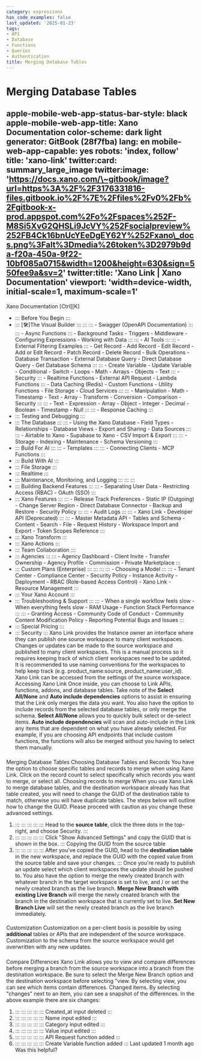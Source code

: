 ```yaml
---
category: expressions
has_code_examples: false
last_updated: '2025-01-23'
tags:
- API
- Database
- Functions
- Queries
- Authentication
title: Merging Database Tables
---
```


# Merging Database Tables

apple-mobile-web-app-status-bar-style: black
apple-mobile-web-app-title: Xano Documentation
color-scheme: dark light
generator: GitBook (28f7fba)
lang: en
mobile-web-app-capable: yes
robots: 'index, follow'
title: 'xano-link'
twitter:card: summary\_large\_image
twitter:image: 'https://docs.xano.com/\~gitbook/image?url=https%3A%2F%2F3176331816-files.gitbook.io%2F%7E%2Ffiles%2Fv0%2Fb%2Fgitbook-x-prod.appspot.com%2Fo%2Fspaces%252F-M8Si5XvG2QHSLi9JcVY%252Fsocialpreview%252FB4Ck16bnUcYEeDgEY62Y%252Fxano\_docs.png%3Falt%3Dmedia%26token%3D2979b9da-f20a-450a-9f22-10bf085a0715&width=1200&height=630&sign=550fee9a&sv=2'
twitter:title: 'Xano Link \| Xano Documentation'
viewport: 'width=device-width, initial-scale=1, maximum-scale=1'
---
[](../../index.html)
Xano Documentation
[Ctrl][K]
-   ::: 
    Before You Begin
    :::
-   ::: 
    [🛠️]The Visual Builder
    :::
        ::: 
            ::: 
            -   Swagger (OpenAPI Documentation)
            :::
            ::: 
            -   Async Functions
            :::
        -   Background Tasks
        -   Triggers
        -   Middleware
        -   Configuring Expressions
        -   Working with Data
        :::
        ::: 
        -   AI Tools
            ::: 
                ::: 
                -   External Filtering Examples
                :::
            -   Get Record
            -   Add Record
            -   Edit Record
            -   Add or Edit Record
            -   Patch Record
            -   Delete Record
            -   Bulk Operations
            -   Database Transaction
            -   External Database Query
            -   Direct Database Query
            -   Get Database Schema
            :::
            ::: 
            -   Create Variable
            -   Update Variable
            -   Conditional
            -   Switch
            -   Loops
            -   Math
            -   Arrays
            -   Objects
            -   Text
            :::
        -   Security
            ::: 
            -   Realtime Functions
            -   External API Request
            -   Lambda Functions
            :::
        -   Data Caching (Redis)
        -   Custom Functions
        -   Utility Functions
        -   File Storage
        -   Cloud Services
        :::
        ::: 
        -   Manipulation
        -   Math
        -   Timestamp
        -   Text
        -   Array
        -   Transform
        -   Conversion
        -   Comparison
        -   Security
        :::
        ::: 
        -   Text
        -   Expression
        -   Array
        -   Object
        -   Integer
        -   Decimal
        -   Boolean
        -   Timestamp
        -   Null
        :::
        ::: 
        -   Response Caching
        :::
-   ::: 
    Testing and Debugging
    :::
-   ::: 
    The Database
    :::
        ::: 
        -   Using the Xano Database
        -   Field Types
        -   Relationships
        -   Database Views
        -   Export and Sharing
        -   Data Sources
        :::
        ::: 
        -   Airtable to Xano
        -   Supabase to Xano
        -   CSV Import & Export
        :::
        ::: 
        -   Storage
        -   Indexing
        -   Maintenance
        -   Schema Versioning
        :::
-   ::: 
    Build For AI
    :::
        ::: 
        -   Templates
        :::
        ::: 
        -   Connecting Clients
        -   MCP Functions
        :::
-   ::: 
    Build With AI
    :::
-   ::: 
    File Storage
    :::
-   ::: 
    Realtime
    :::
-   ::: 
    Maintenance, Monitoring, and Logging
    :::
        ::: 
        :::
-   ::: 
    Building Backend Features
    :::
        ::: 
        -   Separating User Data
        -   Restricting Access (RBAC)
        -   OAuth (SSO)
        :::
-   ::: 
    Xano Features
    :::
        ::: 
        -   Release Track Preferences
        -   Static IP (Outgoing)
        -   Change Server Region
        -   Direct Database Connector
        -   Backup and Restore
        -   Security Policy
        :::
        ::: 
        -   Audit Logs
        :::
        ::: 
        -   Xano Link
        -   Developer API (Deprecated)
        :::
        ::: 
        -   Master Metadata API
        -   Tables and Schema
        -   Content
        -   Search
        -   File
        -   Request History
        -   Workspace Import and Export
        -   Token Scopes Reference
        :::
-   ::: 
    Xano Transform
    :::
-   ::: 
    Xano Actions
    :::
-   ::: 
    Team Collaboration
    :::
-   ::: 
    Agencies
    :::
        ::: 
        -   Agency Dashboard
        -   Client Invite
        -   Transfer Ownership
        -   Agency Profile
        -   Commission
        -   Private Marketplace
        :::
-   ::: 
    Custom Plans (Enterprise)
    :::
        ::: 
            ::: 
                ::: 
                -   Choosing a Model
                :::
            :::
        -   Tenant Center
        -   Compliance Center
        -   Security Policy
        -   Instance Activity
        -   Deployment
        -   RBAC (Role-based Access Control)
        -   Xano Link
        -   Resource Management
        :::
-   ::: 
    Your Xano Account
    :::
-   ::: 
    Troubleshooting & Support
    :::
        ::: 
        -   When a single workflow feels slow
        -   When everything feels slow
        -   RAM Usage
        -   Function Stack Performance
        :::
        ::: 
        -   Granting Access
        -   Community Code of Conduct
        -   Community Content Modification Policy
        -   Reporting Potential Bugs and Issues
        :::
-   ::: 
    Special Pricing
    :::
-   ::: 
    Security
    :::
Xano Link provides the Instance owner an interface where they can publish one source workspace to many client workspaces. Changes or updates can be made to the source workspace and published to many client workspaces. This is a manual process so it requires keeping track of which client workspaces need to be updated. It is recommended to use naming conventions for the workspaces to help keep track (e.g. product\_name:source, product\_name:user\_id).
Xano Link can be accessed from the settings of the source workspace.
Accessing Xano Link
Once inside, you can choose to Link APIs, functions, addons, and database tables. Take note of the **Select All/None** and **Auto include dependencies** options to assist in ensuring that the Link only merges the data you want. You also have the option to include records from the selected database tables, or only merge the schema.
**Select All/None** allows you to quickly bulk select or de-select items.
**Auto include dependencies** will scan and auto-include in the Link any items that are dependent on what you have already selected. For example, if you are choosing API endpoints that include custom functions, the functions will also be merged without you having to select them manually.
###  
Merging Database Tables
Choosing Database Tables and Records
You have the option to choose specific tables and records to merge when using Xano Link. Click on the record count to select specifically which records you want to merge, or select all.
Choosing records to merge
When you use Xano Link to merge database tables, and the destination workspace already has that table created, you will need to change the GUID of the destination table to match, otherwise you will have duplicate tables. The steps below will outline how to change the GUID. Please proceed with caution as you change these advanced settings.
1.  ::: 
    ::: 
    :::
    :::
    ::: 
    Head to the **source table**, click the three dots in the top-right, and choose Security.
    :::
1.  ::: 
    ::: 
    :::
    :::
    ::: 
    Click \"Show Advanced Settings\" and copy the GUID that is shown in the box.
    :::
Copying the GUID from the source table
1.  ::: 
    ::: 
    :::
    :::
    ::: 
    After you\'ve copied the GUID, head to the **destination table** in the new workspace, and replace the GUID with the copied value from the source table and save your changes.
    :::
Once you\'re ready to publish an update select which client workspaces the update should be pushed to. You also have the option to merge the newly created branch with whatever branch in the target workspace is set to live, and / or set the newly created branch as the live branch.
**Merge New Branch with existing Live Branch** will merge the newly created branch with the branch in the destination workspace that is currently set to live.
**Set New Branch Live** will set the newly created branch as the live branch immediately.
####  
Customization
Customization on a per-client basis is possible by using **additional** tables or APIs that are independent of the source workspace. Customization to the schema from the source workspace would get overwritten with any new updates.
###  
Compare Differences
Xano Link allows you to view and compare differences before merging a branch from the source workspace into a branch from the destination workspace.
Be sure to select the Merge New Branch option and the destination workspace before selecting \"view.
By selecting view, you can see which items contain differences.
Changed items.
By selecting \"changes\" next to an item, you can see a snapshot of the differences.
In the above example there are six changes:
1.  ::: 
    ::: 
    :::
    :::
    ::: 
    Created\_at input deleted
    :::
2.  ::: 
    ::: 
    :::
    :::
    ::: 
    Name input edited
    :::
3.  ::: 
    ::: 
    :::
    :::
    ::: 
    Category input edited
    :::
4.  ::: 
    ::: 
    :::
    :::
    ::: 
    Value input edited
    :::
5.  ::: 
    ::: 
    :::
    :::
    ::: 
    API Request function added
    :::
6.  ::: 
    ::: 
    :::
    :::
    ::: 
    Create Variable function added
    :::
Last updated 1 month ago
Was this helpful?